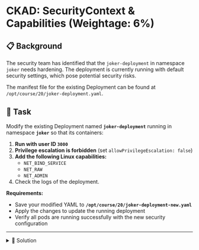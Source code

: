 # CKAD: SecurityContext & Capabilities (Weightage: 6%)

## 📋 Background

The security team has identified that the `joker-deployment` in namespace `joker` needs hardening. The deployment is currently running with default security settings, which pose potential security risks.

The manifest file for the existing Deployment can be found at `/opt/course/20/joker-deployment.yaml`.

## 🎯 Task

Modify the existing Deployment named **`joker-deployment`** running in namespace **`joker`** so that its containers:

1. **Run with user ID `3000`**
2. **Privilege escalation is forbidden** (set `allowPrivilegeEscalation: false`)
3. **Add the following Linux capabilities:**
   - `NET_BIND_SERVICE`
   - `NET_RAW`
   - `NET_ADMIN`
4. Check the logs of the deployment.

**Requirements:**
- Save your modified YAML to **`/opt/course/20/joker-deployment-new.yaml`**
- Apply the changes to update the running deployment
- Verify all pods are running successfully with the new security configuration


---

<details>
<summary>📖 Solution</summary>

```bash
# First, examine the existing deployment
cat /opt/course/20/joker-deployment.yaml

# Copy the file to create a new version
cp /opt/course/20/joker-deployment.yaml /opt/course/20/joker-deployment-new.yaml

# Edit the file to add security context and capabilities
cat <<'EOF' > /opt/course/20/joker-deployment-new.yaml
apiVersion: apps/v1
kind: Deployment
metadata:
  name: joker-deployment
  namespace: joker
spec:
  replicas: 2
  selector:
    matchLabels:
      app: joker
  template:
    metadata:
      labels:
        app: joker
    spec:
      containers:
      - name: joker-container
        image: public.ecr.aws/docker/library/busybox:latest
        command: ["sh", "-c"]
        args:
        - |
          echo "Joker application starting..."
          echo "User ID: $(id -u)"
          echo "Capabilities: $(cat /proc/self/status | grep Cap)"
          while true; do
            echo "$(date '+%Y-%m-%d %H:%M:%S') - Joker is running..."
            sleep 30
          done
        securityContext:
          runAsUser: 3000
          allowPrivilegeEscalation: false
          capabilities:
            add:
            - NET_BIND_SERVICE
            - NET_RAW
            - NET_ADMIN
EOF

# Apply the updated deployment
kubectl apply -f /opt/course/20/joker-deployment-new.yaml

# Wait for the rollout to complete
kubectl rollout status deployment/joker-deployment -n joker

# Verify the changes
kubectl get pods -n joker
kubectl describe deployment joker-deployment -n joker | grep -A 10 "Security Context"

# Check a pod to verify user ID
POD=$(kubectl get pods -n joker -l app=joker -o jsonpath='{.items[0].metadata.name}')
kubectl exec -n joker $POD -- id

# Should show: uid=3000 gid=0(root)
```

**Alternative using kubectl edit:**

```bash
# Edit the deployment directly
kubectl edit deployment joker-deployment -n joker

# Add the securityContext section under containers:
#   securityContext:
#     runAsUser: 3000
#     allowPrivilegeEscalation: false
#     capabilities:
#       add:
#       - NET_BIND_SERVICE
#       - NET_RAW
#       - NET_ADMIN

# Save the current state to the required file
kubectl get deployment joker-deployment -n joker -o yaml > /opt/course/20/joker-deployment-new.yaml
```

**Key Points:**
- **runAsUser: 3000** - Forces the container to run as user ID 3000 (non-root)
- **allowPrivilegeEscalation: false** - Prevents gaining more privileges than the parent process
- **capabilities.add** - Grants specific Linux capabilities without running as root:
  - `NET_BIND_SERVICE` - Bind to ports below 1024
  - `NET_RAW` - Use RAW and PACKET sockets
  - `NET_ADMIN` - Network administration tasks

This configuration follows the principle of least privilege by:
- Running as a non-root user
- Preventing privilege escalation
- Only adding the specific capabilities needed

</details>
